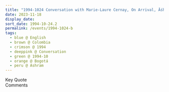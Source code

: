 ```yaml
---
title: "1994-1024 Conversation with Marie-Laure Cernay, On Arrival, Āśhram, Bogotá, Colombia"
date: 2023-11-18
display_date: 
sort_date: 1994-10-24.2
permalink: /events/1994-1024-b
tags:
  - blue @ English
  - brown @ Colombia
  - crimson @ 1994
  - deeppink @ Conversation
  - green @ 1994-10
  - orange @ Bogotá
  - peru @ Ashram
---
```


<wave-list>
  <list-title color="green" width="75">Key Quote</list-title>
  <list-item color="BlanchedAlmond"  width="200"></list-item>
  <list-item color="Lavender"></list-item>
  <list-item color="BlanchedAlmond"></list-item>
</wave-list>

<br>

<wave-list>
  <list-title color="green" width="75">Comments</list-title>
  <list-item color="BlanchedAlmond"  width="200"></list-item>
  <list-item color="Lavender"></list-item>
  <list-item color="BlanchedAlmond"></list-item>
</wave-list>
